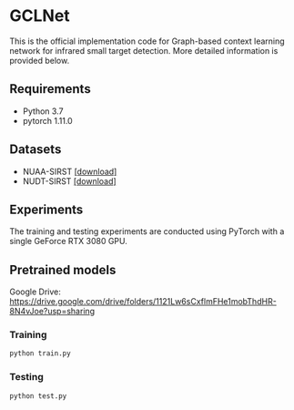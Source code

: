 # GCLNet
This is the official implementation code for Graph-based context learning network for infrared small target detection. More detailed information is provided below.

## Requirements
* Python 3.7
* pytorch 1.11.0

## Datasets
* NUAA-SIRST [[download]](https://github.com/YimianDai/sirst)
* NUDT-SIRST [[download]](https://github.com/YeRen123455/Infrared-Small-Target-Detection)

## Experiments
The training and testing experiments are conducted using PyTorch with a single GeForce RTX 3080 GPU.

## Pretrained models
Google Drive: https://drive.google.com/drive/folders/1121Lw6sCxflmFHe1mobThdHR-8N4vJoe?usp=sharing

### Training
```python  
python train.py  
```

### Testing
```python  
python test.py  
```

